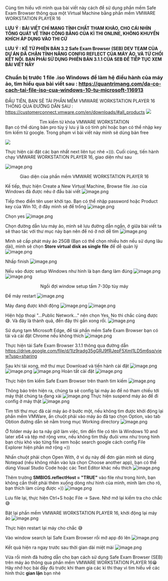 Cùng tìm hiểu với mình qua bài viết này cách để sử dụng phần mềm Safe Exam Browser thông qua một Virtual Machine bằng phần mềm VMWARE WORKSTATION PLAYER 16

**LƯU Ý : BÀI VIẾT CHỈ MANG TÍNH CHẤT THAM KHẢO, CHO CÁI NHÌN TỔNG QUÁT VỀ TÍNH CÔNG BẰNG CỦA KÌ THI ONLINE, KHÔNG KHUYẾN KHÍCH ÁP DỤNG VÀO THI CỬ**

**LƯU Ý : KỂ TỪ PHIÊN BẢN 3.2 Safe Exam Browser (SEB) DEV TEAM CỦA DỰ ÁN ĐÃ CHẶN TÍNH NĂNG CONFIG REFLECT CỦA MÁY ẢO, VÀ TỪ CHỐI KẾT NỐI. BẠN PHẢI SỬ DỤNG PHIÊN BẢN 3.1.1 CỦA SEB ĐỂ TIẾP TỤC XEM BÀI VIẾT NÀY**

### Chuẩn bị trước 1 file .iso Windows để làm hệ điều hành của máy ảo, tìm hiểu qua bài viết sau : https://quantrimang.com/da-co-cach-tai-file-iso-cua-windows-10-tu-microsoft-116913

ĐẦU TIÊN, BẠN SẼ TẢI PHẦN MỀM VMWARE WORKSTATION PLAYER 16 THÔNG QUA ĐƯỜNG DẪN SAU : 
https://customerconnect.vmware.com/en/downloads/#all_products
![](https://images.viblo.asia/1d88d90b-1c00-4910-bb35-aa4d3d6869ff.png)
<div align="center">Tìm kiếm từ khóa VMWARE WORKSTATION</div>
Bạn có thể dùng bản pro tùy ý lưu ý là có tính phí hoặc bạn có thể nhập key tìm kiếm từ google. Trong phạm vi bài viết này mình sẽ dùng bản free

![](https://images.viblo.asia/3ebc022a-2922-456f-9e29-a4c578ae1b14.png)

Thực hiện cài đặt các bạn nhất next liên tục nhé =))). Cuối cùng, tiến hành chạy VMWARE WORKSTATION PLAYER 16, giao diện như sau

![image.png](https://images.viblo.asia/992ae1ca-bb8a-49a8-83da-b60a00ea059a.png)
<div align="center">Giao diện của phần mềm VMWARE WORKSTATION PLAYER 16</div>

Kế tiếp, thực hiện Create a New Virtual Machine, Browse file .iso của Windows đã được nêu ở đầu bài viết
![image.png](https://images.viblo.asia/caf6a204-5a62-4093-a19e-0c92b55c7182.png)

Tiếp theo điền tên user khởi tạo. Bạn có thể nhập password hoặc Product key của Win 10, ở đây mình sẽ để trống 
![image.png](https://images.viblo.asia/a36087db-44b3-4ba4-8b04-4a91b9abf3f6.png)

Chọn yes
![image.png](https://images.viblo.asia/d6ed889d-5d7e-4874-81d1-8b9d931c76c3.png)

Chọn đường dẫn lưu máy ảo, mình sẽ lưu đường dẫn ngắn, ở giữa bài viết ta sẽ thao tác với thư mục này bạn nên để nó ở nơi dễ tìm
![image.png](https://images.viblo.asia/9f0616df-3e6c-43a7-848a-f6d597c61732.png)

Mình sẽ cấp phát máy ảo 25GB (Bạn có thể chọn nhiều hơn nếu sử dụng lâu dài), mình sẽ chọn **Store virtual disk as single file** để dễ quản lý
![image.png](https://images.viblo.asia/176513cb-ae01-48f2-9bb3-a035cb051b15.png)

Nhấp finish
![image.png](https://images.viblo.asia/0508eb03-c20d-4bcd-bced-c4c422edb618.png)

Nếu vào được setup Windows như hình là bạn đang làm đúng
![image.png](https://images.viblo.asia/6a8fe4ee-87ad-4e14-8cad-0a507cb3e3c9.png)
![image.png](https://images.viblo.asia/e90bd4fe-73cc-4685-b80a-5e3456c8d453.png)
<div align="center">Ngồi đợi window setup tầm 7-30p tùy máy</div>

Để máy restart
![image.png](https://images.viblo.asia/f460d878-2b57-48f7-8b72-6d14bc08686b.png)

Máy đang được khởi động
![image.png](https://images.viblo.asia/f8e9b9e7-31a1-4e94-a10b-5ad5e7d8c475.png)
![image.png](https://images.viblo.asia/64aead81-97dd-4b9c-a1e6-9040343b10e5.png)

Hiện hộp thoại "...Public Network..." nên chọn Yes, No thì chắc cũng được 😅. Và đây là thành quả, đến đây thì gần xong rồi.
![image.png](https://images.viblo.asia/30a52f9b-6684-4ce3-b6f7-9384ef22ca0b.png)

Sử dụng tạm Microsoft Edge, để tải phần mềm Safe Exam Browser bạn có tải và cài đặt Chrome nếu không thích
![image.png](https://images.viblo.asia/323d569d-c052-4dd7-8805-720ce39a2e8b.png)

Thực hiện tải Safe Exam Browser 3.1.1 thông qua đường dẫn https://drive.google.com/file/d/1Iz9radg35gGRJ9fRJepF5XmI1LD5m6sq/view?usp=sharing

Sau khi tải xong, mở thư mục Download và tiến hành cài đặt
![image.png](https://images.viblo.asia/262f87f7-c9dd-494d-b20e-ab65e1bc5c66.png)
![image.png](https://images.viblo.asia/0f83697d-97a0-4bf8-b4f3-3075ed619843.png)
![image.png](https://images.viblo.asia/ae1ca80c-1835-4b37-b16c-6104e084efb0.png)
Hoàn tất cài đặt
![image.png](https://images.viblo.asia/e24db2e8-2c1f-4666-8903-d75cd324e230.png)

Thực hiện tìm kiếm Safe Exam Browser trên thanh tìm kiếm
![image.png](https://images.viblo.asia/69a285ac-8181-466f-98b0-d472ddf586f9.png)

Thông báo trên hiện ra, chúng ta sẽ config lại máy ảo để nó tham chiếu tới máy thật chúng ta đang xài 
![image.png](https://images.viblo.asia/8dda5f10-b22a-4b44-8ea3-933372946e17.png)
Thực hiện suspend máy ảo để đi config ở máy thật
![image.png](https://images.viblo.asia/2ef8016f-ed68-421c-9e48-27aacbbffff7.png)

Tìm tới thư mục đã cài máy ảo ở bước một, nếu không tìm được khởi động lại phần mềm VMWare, ấn chuột phải vào máy ảo đã tạo chọn Option, vào tab Obtion đường dẫn sẽ nằm trong mục Working directory
![image.png](https://images.viblo.asia/33c7862c-d781-4fb4-bf80-7f860e64f7f0.png)

Ở folder máy ảo ta nãy giờ làm việc, tìm đến file có tên là Windows 10 and later x64 và tệp mở rộng vmx, nếu không tìm thấy đuôi vmx như trong hình bạn chịu khó vào từng file xem hoặc search google cách config File Explorer hiện phần mở rộng =))

Nhấn chuột phải chọn Open With, ở ví dụ này để đơn giản mình sẽ dùng Notepad (nếu không nhấn vào lựa chọn Choose another app), bạn có thể dùng Visual Studio Code hoặc các Text Editor khác nếu thích
![image.png](https://images.viblo.asia/cec4f648-7934-46d9-aa31-fee724264364.png)

Thêm trường **SMBIOS.reflectHost = "TRUE"** vào file như trong hình, bạn không cần thiết phải thêm xuống dòng như hình của mình, mình làm cho rõ, bạn thích làm cũng được =))
![image.png](https://images.viblo.asia/2588c280-d0ab-4cce-b7df-aa52154f26fa.png)

Lưu file lại, thực hiện Ctrl+S hoặc File -> Save. Nhớ mở lại kiểm tra cho chắc 😅

Bật lại phần mềm VMWARE WORKSTATION PLAYER 16, khởi động lại máy ảo 
![image.png](https://images.viblo.asia/228d56aa-fe17-417b-ad9d-0af5ffd72d0e.png)

Thực hiện restart lại máy cho chắc 😅

Vào window search lại Safe Exam Browser rồi mở app đó lên 
![image.png](https://images.viblo.asia/51f78823-ccaf-41c6-8734-fbf799832f1a.png)

Kết quả hiện ra ngay trước sau thời gian dài miệt mài 
![image.png](https://images.viblo.asia/69200f56-f033-4e99-bc27-0b54310aa334.png)

Vừa rồi mình đã hướng dẫn cho bạn cách sử dụng Safe Exam Browser (SEB) trên máy ảo thông qua phần mềm VMWARE WORKSTATION PLAYER 16😁 Hãy nhớ học bài đầy đủ trước khi tham gia các kì thi thay vì tìm hiểu về các hình thức **gian lận** bạn nhé